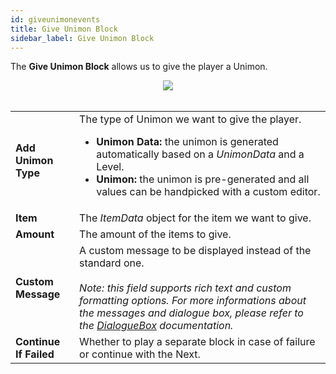 ```yaml
---
id: giveunimonevents
title: Give Unimon Block
sidebar_label: Give Unimon Block
---
```


The **Give Unimon Block** allows us to give the player a Unimon.

<center><img src="/img/blocks/giveunimondatablock.png" /></center>
<br />
<table>
    <tr>
        <td><b>Add Unimon Type</b></td><td>The type of Unimon we want to give the player.<ul><li><b>Unimon Data:</b> the unimon is generated automatically based on a <i>UnimonData</i> and a Level.</li>
        <li><b>Unimon:</b> the unimon is pre-generated and all values can be handpicked with a custom editor.</li></ul> 
        </td>
    </tr>
    <tr>
        <td><b>Item</b></td><td>The <i>ItemData</i> object for the item we want to give. 
        </td>
    </tr>
    <tr>
        <td><b>Amount</b></td><td>The amount of the items to give.</td>
    </tr>
    <tr>
        <td><b>Custom Message</b></td><td>A custom message to be displayed instead of the standard one.<br/><br/><i>Note: this field supports rich text and custom formatting options. For more informations about the messages and dialogue box, please refer to the <a href="dialogueevents">DialogueBox</a> documentation.</i> </td>
    </tr>
    <tr>
        <td><b>Continue If Failed</b></td><td>Whether to play a separate block in case of failure or continue with the Next.</td>
    </tr>
</table>
